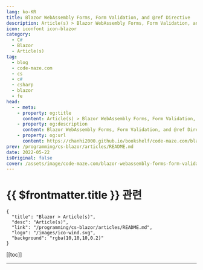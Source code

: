 ```yaml
---
lang: ko-KR
title: Blazor WebAssembly Forms, Form Validation, and @ref Directive
description: Article(s) > Blazor WebAssembly Forms, Form Validation, and @ref Directive
icon: iconfont icon-blazor
category: 
  - C#
  - Blazor
  - Article(s)
tag: 
  - blog
  - code-maze.com
  - cs
  - c#
  - csharp
  - blazor
  - fe
head:  
  - - meta:
    - property: og:title
      content: Article(s) > Blazor WebAssembly Forms, Form Validation, and @ref Directive
    - property: og:description
      content: Blazor WebAssembly Forms, Form Validation, and @ref Directive
    - property: og:url
      content: https://chanhi2000.github.io/bookshelf/code-maze.com/blazor-webassembly-forms-form-validation.html
prev: /programming/cs-blazor/articles/README.md
date: 2022-05-22
isOriginal: false
cover: /assets/image/code-maze.com/blazor-webassembly-forms-form-validation/banner.png
---
```


# {{ $frontmatter.title }} 관련

```component VPCard
{
  "title": "Blazor > Article(s)",
  "desc": "Article(s)",
  "link": "/programming/cs-blazor/articles/README.md",
  "logo": "/images/ico-wind.svg",
  "background": "rgba(10,10,10,0.2)"
}
```

[[toc]]

---

<SiteInfo
  name="Blazor WebAssembly Forms, Form Validation, and @ref Directive"
  desc="In this article, we are going to learn about Blazor WebAssembly Forms creation and how to create and validate a form for the POST actions."
  url="https://code-maze.com/blazor-webassembly-forms-form-validation/"
  logo="/assets/image/code-maze.com/favicon.png"
  preview="/assets/image/code-maze.com/blazor-webassembly-forms-form-validation/banner.png"/>

<!-- TODO: 작성 -->
